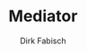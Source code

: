 ---
title: "Mediator"
github: https://github.com/dirkfabisch/mediator
demo: http://blog.base68.com
author: Dirk Fabisch
draft: true
ssg:
  - Jekyll
cms:
  - No Cms
---